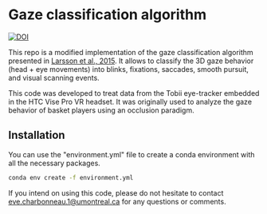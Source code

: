 # Gaze classification algorithm

[![DOI](https://zenodo.org/badge/567807579.svg)](https://doi.org/10.5281/zenodo.8013882)

This repo is a modified implementation of the gaze classification algorithm presented in [Larsson et al., 2015](https://doi.org/10.1016/j.bspc.2014.12.008).
It allows to classify the 3D gaze behavior (head + eye movements) into blinks, fixations, saccades, smooth pursuit, and visual scanning events.

This code was developed to treat data from the Tobii eye-tracker embedded in the HTC Vise Pro VR headset.
It was originally used to analyze the gaze behavior of basket players using an occlusion paradigm.

## Installation
You can use the "environment.yml" file to create a conda environment with all the necessary packages.
```bash
conda env create -f environment.yml
```
If you intend on using this code, please do not hesitate to contact [eve.charbonneau.1@umontreal.ca](mailto:eve.charbonneau.1@umontreal.ca) for any questions or comments.
